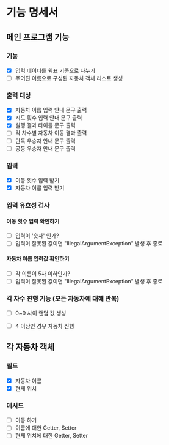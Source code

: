 # 기능 명세서

## 메인 프로그램 기능
### 기능
- [x] 입력 데이터를 쉼표 기준으로 나누기
- [ ] 주어진 이름으로 구성된 자동차 객체 리스트 생성

### 출력 대상
- [x] 자동차 이름 입력 안내 문구 출력
- [x] 시도 횟수 입력 안내 문구 출력
- [x] 실행 결과 타이틀 문구 출력
- [ ] 각 차수별 자동차 이동 결과 출력
- [ ] 단독 우승자 안내 문구 출력
- [ ] 공동 우승자 안내 문구 출력

### 입력
- [x] 이동 횟수 입력 받기
- [x] 자동차 이름 입력 받기

### 입력 유효성 검사
#### 이동 횟수 입력 확인하기
- [ ] 입력이 '숫자' 인가?
- [ ] 입력이 잘못된 값이면 "IllegalArgumentException" 발생 후 종료
#### 자동차 이름 입력값 확인하기
- [ ] 각 이름이 5자 이하인가?
- [ ] 입력이 잘못된 값이면 "IllegalArgumentException" 발생 후 종료

### 각 차수 진행 기능 (모든 자동차에 대해 반복)
- [ ] 0~9 사이 랜덤 값 생성
- [ ] 4 이상인 경우 자동차 진행


## 각 자동차 객체
### 필드
- [x] 자동차 이름
- [x] 현재 위치

### 메서드
- [ ] 이동 하기
- [ ] 이름에 대한 Getter, Setter
- [ ] 현재 위치에 대한 Getter, Setter